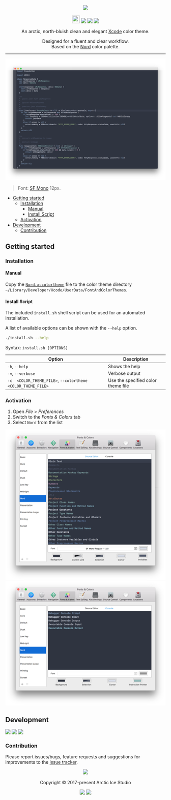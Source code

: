<p align="center"><img src="https://cdn.rawgit.com/arcticicestudio/nord-xcode/develop/src/assets/nord-xcode-banner.svg"/></p>

<p align="center"><img src="https://assets-cdn.github.com/favicon.ico" width=24 height=24/> <a href="https://github.com/arcticicestudio/nord-xcode/releases/latest"><img src="https://img.shields.io/github/release/arcticicestudio/nord-xcode.svg?style=flat-square"/></a> <a href="https://github.com/arcticicestudio/nord/releases/tag/v0.2.0"><img src="https://img.shields.io/badge/Nord-v0.2.0-88C0D0.svg?style=flat-square"/></a> <a href="https://developer.apple.com/xcode"><img src="https://img.shields.io/badge/Xcode-v8+-1C91FE.svg?style=flat-square"/></a></p>

<p align="center">An arctic, north-bluish clean and elegant <a href="https://developer.apple.com/xcode">Xcode</a> color theme.</p>

<p align="center">Designed for a fluent and clear workflow.<br>
Based on the <a href="https://github.com/arcticicestudio/nord">Nord</a> color palette.</p>

---

<p align="center"><img src="https://raw.githubusercontent.com/arcticicestudio/nord-xcode/develop/src/assets/scrot-preview.png"/><blockquote>Font: <a href="https://developer.apple.com/fonts">SF Mono</a> 12px.</blockquote></p>

  - [Getting started](#getting-started)
    - [Installation](#installation)
      - [Manual](#manual)
      - [Install Script](#install-script)
    - [Activation](#activation)
  - [Development](#development)
    - [Contribution](#contribution)

## Getting started
### Installation
#### Manual
Copy the [`Nord.xccolortheme`](https://github.com/arcticicestudio/nord-xcode/blob/develop/src/Nord.xccolortheme) file to the color theme directory `~/Library/Developer/Xcode/UserData/FontAndColorThemes`.

#### Install Script
The included `install.sh` shell script can be used for an automated installation.

A list of available options can be shown with the `--help` option.
```sh
./install.sh --help
```
Syntax: `install.sh [OPTIONS]`

| Option | Description |
| --- | --- |
| `-h`, `--help` | Shows the help |
| `-v`, `--verbose` | Verbose output |
| `-c  <COLOR_THEME_FILE>`, `--colortheme <COLOR_THEME_FILE>` | Use the specified color theme file |

### Activation
  1. Open *File* > *Preferences*
  2. Switch to the *Fonts & Colors* tab
  3. Select `Nord` from the list

<p align="center"><img src="https://raw.githubusercontent.com/arcticicestudio/nord-xcode/develop/src/assets/scrot-docs-preferences-editor.png"/><br><img src="https://raw.githubusercontent.com/arcticicestudio/nord-xcode/develop/src/assets/scrot-docs-preferences-console.png"/></p>

## Development
[![](https://img.shields.io/badge/Changelog-0.1.0-81A1C1.svg?style=flat-square)](https://github.com/arcticicestudio/nord-xcode/blob/v0.1.0/CHANGELOG.md) [![](https://img.shields.io/badge/Workflow-gitflow--branching--model-81A1C1.svg?style=flat-square)](http://nvie.com/posts/a-successful-git-branching-model) [![](https://img.shields.io/badge/Versioning-ArcVer_0.8.0-81A1C1.svg?style=flat-square)](https://github.com/arcticicestudio/arcver)

### Contribution
Please report issues/bugs, feature requests and suggestions for improvements to the [issue tracker](https://github.com/arcticicestudio/nord-xcode/issues).

<p align="center"><img src="https://cdn.rawgit.com/arcticicestudio/nord/develop/src/assets/banner-footer-mountains.svg" /></p>

<p align="center">Copyright &copy; 2017-present Arctic Ice Studio</p>

<p align="center"><a href="https://github.com/arcticicestudio/nord-xcode/blob/develop/LICENSE.md"><img src="https://img.shields.io/badge/License-MIT-5E81AC.svg?style=flat-square"/></a> <a href="https://creativecommons.org/licenses/by-sa/4.0"><img src="https://img.shields.io/badge/License-CC_BY--SA_4.0-5E81AC.svg?style=flat-square"/></a></p>
